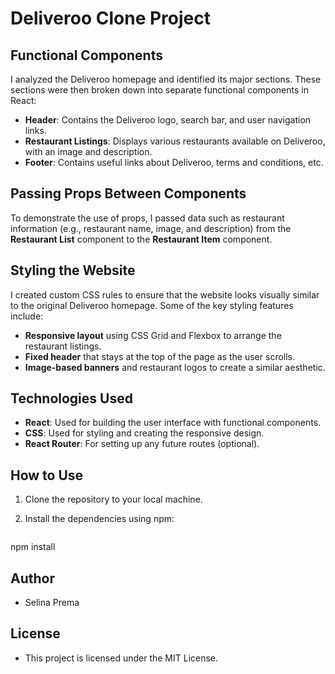 # Deliveroo Clone Project

## Functional Components
I analyzed the Deliveroo homepage and identified its major sections. These sections were then broken down into separate functional components in React:

- **Header**: Contains the Deliveroo logo, search bar, and user navigation links.
- **Restaurant Listings**: Displays various restaurants available on Deliveroo, with an image and description.
- **Footer**: Contains useful links about Deliveroo, terms and conditions, etc.

## Passing Props Between Components
To demonstrate the use of props, I passed data such as restaurant information (e.g., restaurant name, image, and description) from the **Restaurant List** component to the **Restaurant Item** component.

## Styling the Website
I created custom CSS rules to ensure that the website looks visually similar to the original Deliveroo homepage. Some of the key styling features include:
- **Responsive layout** using CSS Grid and Flexbox to arrange the restaurant listings.
- **Fixed header** that stays at the top of the page as the user scrolls.
- **Image-based banners** and restaurant logos to create a similar aesthetic.

## Technologies Used
- **React**: Used for building the user interface with functional components.
- **CSS**: Used for styling and creating the responsive design.
- **React Router**: For setting up any future routes (optional).

## How to Use
1. Clone the repository to your local machine.
2. Install the dependencies using npm:

   ```bash
npm install   

## Author
- Selina Prema
  
## License
- This project is licensed under the MIT License.

